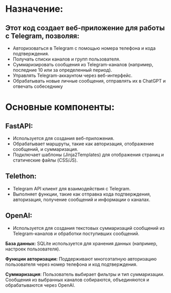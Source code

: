 # Назначение:

## Этот код создает веб-приложение для работы с Telegram, позволяя:

- Авторизоваться в Telegram с помощью номера телефона и кода подтверждения.
- Получать списки каналов и групп пользователя.
- Суммаризировать сообщения из Telegram-каналов (например, последние 10 или за определенный период).
- Управлять Telegram-аккаунтом через веб-интерфейс.
- Обрабатывать новые личные сообщения, отправлять их в ChatGPT и отвечать собеседнику

# Основные компоненты:

## FastAPI:

- Используется для создания веб-приложения.
- Обрабатывает маршруты, такие как авторизация, отображение сообщений, и суммаризация.
- Подключает шаблоны (Jinja2Templates) для отображения страниц и статические файлы (CSS/JS).

## Telethon:

- Telegram API клиент для взаимодействия с Telegram.
- Выполняет функции, такие как отправка кода подтверждения, авторизация, получение сообщений и информации о каналах.

## OpenAI:

- Используется для создания текстовых суммаризаций сообщений из Telegram-каналов и обработки поступивших сообщений.

**База данных:** SQLite используется для хранения данных (например, настроек пользователя).

**Функции авторизации:** Поддерживают многоэтапную авторизацию пользователя через номер телефона и код подтверждения.

**Суммаризация**: Пользователь выбирает фильтры и тип суммаризации. Сообщения из выбранных каналов собираются, объединяются и обрабатываются через OpenAI.
